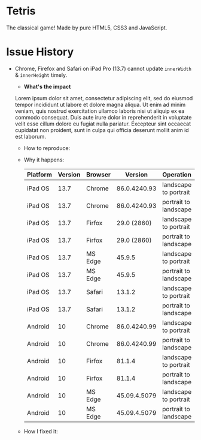 # Tetris

The classical game! Made by pure HTML5, CSS3 and JavaScript.

# Issue History

- Chrome, Firefox and Safari on iPad Pro (13.7) cannot update `innerWidth` & `innerHeight` timely.
   + **What's the impact**

   Lorem ipsum dolor sit amet, consectetur adipiscing elit, sed do eiusmod tempor incididunt ut labore et dolore magna aliqua. Ut enim ad minim veniam, quis nostrud exercitation ullamco laboris nisi ut aliquip ex ea commodo consequat. Duis aute irure dolor in reprehenderit in voluptate velit esse cillum dolore eu fugiat nulla pariatur. Excepteur sint occaecat cupidatat non proident, sunt in culpa qui officia deserunt mollit anim id est laborum.
   + How to reproduce: 
   + Why it happens: 
   
     | Platform | Version | Browser | Version      | Operation             | Result |
     |----------|---------|---------|--------------|-----------------------|:------:|
     | iPad OS  | 13.7    | Chrome  | 86.0.4240.93 | landscape to portrait | ❌     |
     | iPad OS  | 13.7    | Chrome  | 86.0.4240.93 | portrait to landscape | ❌     |
     | iPad OS  | 13.7    | Firfox  | 29.0 (2860)  | landscape to portrait | ✅     |
     | iPad OS  | 13.7    | Firfox  | 29.0 (2860)  | portrait to landscape | ❌     |
     | iPad OS  | 13.7    | MS Edge | 45.9.5       | landscape to portrait | ✅     |
     | iPad OS  | 13.7    | MS Edge | 45.9.5       | portrait to landscape | ✅     |
     | iPad OS  | 13.7    | Safari  | 13.1.2       | landscape to portrait | ❌     |
     | iPad OS  | 13.7    | Safari  | 13.1.2       | portrait to landscape | ✅     |
     | Android  | 10      | Chrome  | 86.0.4240.99 | landscape to portrait | ✅     |
     | Android  | 10      | Chrome  | 86.0.4240.99 | portrait to landscape | ✅     |
     | Android  | 10      | Firfox  | 81.1.4       | landscape to portrait | ✅     |
     | Android  | 10      | Firfox  | 81.1.4       | portrait to landscape | ✅     |
     | Android  | 10      | MS Edge | 45.09.4.5079 | landscape to portrait | ✅     |
     | Android  | 10      | MS Edge | 45.09.4.5079 | portrait to landscape | ✅     |

   + How I fixed it:
   